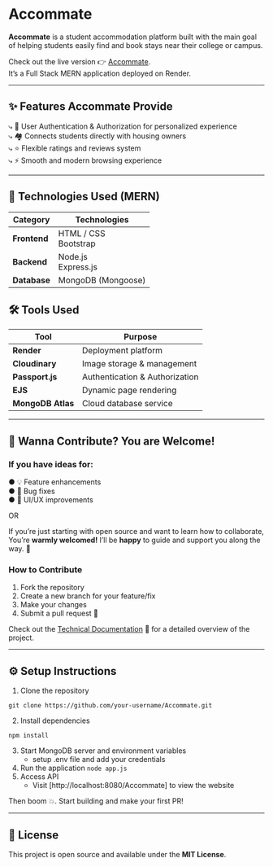 # Accommate
**Accommate** is a student accommodation platform built with the main goal of helping students easily find and book stays near their college or campus.

Check out the live version 👉 [Accommate](https://accommate.onrender.com/Accommate).
<br>
It’s a Full Stack MERN application deployed on Render.

---

## ✨ Features Accommate Provide
⤷ 🔐 User Authentication & Authorization for personalized experience <br>
⤷ 🏘️ Connects students directly with housing owners <br>
⤷ ⭐ Flexible ratings and reviews system <br>
⤷ ⚡ Smooth and modern browsing experience 

---

## 🧩 Technologies Used (MERN)
| Category  | Technologies |
|------------|--------------|
| **Frontend** | HTML / CSS <br> Bootstrap |
| **Backend** | Node.js <br> Express.js |
| **Database** | MongoDB (Mongoose) |

## 🛠️ Tools Used
| Tool | Purpose |
|------|----------|
| **Render** | Deployment platform |
| **Cloudinary** | Image storage & management |
| **Passport.js** | Authentication & Authorization |
| **EJS** | Dynamic page rendering |
| **MongoDB Atlas** | Cloud database service |

---

## 🤝 Wanna Contribute? You are Welcome!
### If you have ideas for: <br>
● 💡 Feature enhancements <br>
● 🐞 Bug fixes <br>
● 🎨 UI/UX improvements

OR

If you’re just starting with open source and want to learn how to collaborate, <br> You’re **warmly welcomed!**
I’ll be **happy** to guide and support you along the way. 💪

### How to Contribute
1. Fork the repository
2. Create a new branch for your feature/fix
3. Make your changes
4. Submit a pull request 🎉

Check out the [Technical Documentation](docs.md) 📘 for a detailed overview of the project.

---

## ⚙️ Setup Instructions
1. Clone the repository 
```
git clone https://github.com/your-username/Accommate.git
```
2. Install dependencies 
```
npm install
```

3. Start MongoDB server and environment variables
    - setup .env file and add your credentials
4. Run the application `node app.js`
5. Access API 
    - Visit [http://localhost:8080/Accommate] to view the website

Then boom 💥.
Start building and make your first PR!

---

## 📄 License
This project is open source and available under the <b>MIT License</b>.